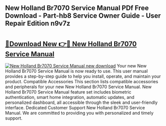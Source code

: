 ## New Holland Br7070 Service Manual PDf Free Download - Part-hb8 Service Owner Guide - User Repair Edition n9v7z

# <h2><a href="http://bc8896.oget.top/?id=New+Holland+Br7070+Service+Manual">🔗Download New 👉🔴 New Holland Br7070 Service Manual</a></h2>

[![New Holland Br7070 Service Manual new download](https://i.imgur.com/5g1atiW.png)](http://bc8896.oget.top/?id=New+Holland+Br7070+Service+Manual)
Your new New Holland Br7070 Service Manual is now ready to use. This user manual provides a step-by-step guide to help you install, operate, and maintain your product. Compatible Accessories This section lists compatible accessories and peripherals for your new New Holland Br7070 Service Manual. New Holland Br7070 Service Manual feature set includes biometric authentication, smart home integration, automatic updates, and personalized dashboard, all accessible through the sleek and user-friendly interface. Dedicated Customer Support New Holland Br7070 Service Manual. We are committed to providing you with personalized and timely support.

